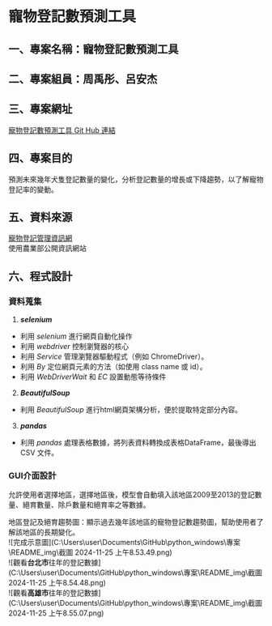 # 寵物登記數預測工具
## 一、專案名稱：寵物登記數預測工具
## 二、專案組員：周禹彤、呂安杰
## 三、專案網址
[寵物登記數預測工具 Git Hub 連結](https://github.com/roberthsu2003/__2024_09_04_tvdi__/tree/main/%E5%AD%B8%E5%93%A1%E4%BD%9C%E6%A5%AD/%E5%AF%B5%E7%89%A9%E7%99%BB%E8%A8%98%E6%95%B8%E9%A0%90%E6%B8%AC%E5%B7%A5%E5%85%B7_%E5%91%A8%E7%A6%B9%E5%BD%A4%E3%80%81%E5%91%82%E5%AE%89%E6%9D%B0)

## 四、專案目的
預測未來幾年犬隻登記數量的變化，分析登記數量的增長或下降趨勢，以了解寵物登記率的變動。

## 五、資料來源
[寵物登記管理資訊網](https://www.pet.gov.tw/Web/O302.aspx)  
使用農業部公開資訊網站

## 六、程式設計
### 資料蒐集
1. **_selenium_**
* 利用 *selenium* 進行網頁自動化操作
* 利用 *webdriver* 控制瀏覽器的核心
* 利用 *Service* 管理瀏覽器驅動程式（例如 ChromeDriver）。
* 利用 *By* 定位網頁元素的方法（如使用 class name 或 id）。
* 利用 *WebDriverWait* 和 *EC* 設置動態等待條件

2. **_BeautifulSoup_**
* 利用 *BeautifulSoup* 進行html網頁架構分析，便於提取特定部分內容。

3. **_pandas_**
* 利用 *pandas* 處理表格數據，將列表資料轉換成表格DataFrame，最後導出 CSV 文件。

### GUI介面設計
允許使用者選擇地區，選擇地區後，模型會自動填入該地區2009至2013的登記數量、絕育數量、除戶數量和絕育率之等數據。  
  
地區登記及絕育趨勢圖：顯示過去幾年該地區的寵物登記數趨勢圖，幫助使用者了解該地區的長期變化。  
![完成示意圖](C:\Users\user\Documents\GitHub\python_windows\專案\README_img\截圖 2024-11-25 上午8.53.49.png)  
![觀看**台北市**往年的登記數據](C:\Users\user\Documents\GitHub\python_windows\專案\README_img\截圖 2024-11-25 上午8.54.48.png)  
![觀看**高雄市**往年的登記數據](C:\Users\user\Documents\GitHub\python_windows\專案\README_img\截圖 2024-11-25 上午8.55.07.png)  
